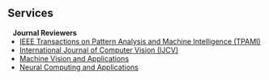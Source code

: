 ## Services

[//]: # (<h4 style="margin:0 10px 0;">Conference Reviewers</h4>)

[//]: # ()
[//]: # (<ul style="margin:0 0 5px;">)

[//]: # (  <li><a href="http://cvpr2023.thecvf.com/"><autocolor>IEEE/CVF Conference on Computer Vision and Pattern Recognition &#40;CVPR&#41; 2021-2023</autocolor></a></li>)

[//]: # (  <li><a href="http://iccv2021.thecvf.com/"><autocolor>IEEE/CVF International Conference on Computer Vision &#40;ICCV&#41; 2021</autocolor></a></li>)

[//]: # (  <li><a href="https://eccv2022.ecva.net/"><autocolor>European Conference on Computer Vision &#40;ECCV&#41; 2022</autocolor></a></li>)

[//]: # (</ul>)

<h4 style="margin:0 10px 0;">Journal Reviewers</h4>

<ul style="margin:0 0 20px;">
  <li><a href="https://www.computer.org/csdl/journal/tp"><autocolor>IEEE Transactions on Pattern Analysis and Machine Intelligence (TPAMI)</autocolor></a></li>
  <li><a href="https://www.springer.com/journal/11263"><autocolor>International Journal of Computer Vision (IJCV)</autocolor></a></li>
  <li><a href="https://www.springer.com/journal/138"><autocolor>Machine Vision and Applications</autocolor></a></li>
  <li><a href="https://www.springer.com/journal/521"><autocolor>Neural Computing and Applications</autocolor></a></li>

</ul>